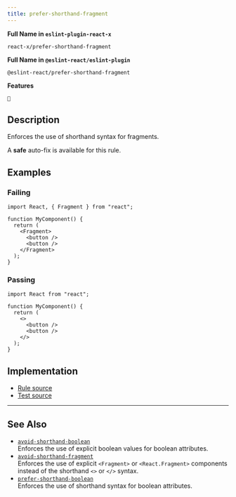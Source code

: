 ```yaml
---
title: prefer-shorthand-fragment
---
```


**Full Name in `eslint-plugin-react-x`**

```plain copy
react-x/prefer-shorthand-fragment
```

**Full Name in `@eslint-react/eslint-plugin`**

```plain copy
@eslint-react/prefer-shorthand-fragment
```

**Features**

`🔧`

## Description

Enforces the use of shorthand syntax for fragments.

A **safe** auto-fix is available for this rule.

## Examples

### Failing

```tsx
import React, { Fragment } from "react";

function MyComponent() {
  return (
    <Fragment>
      <button />
      <button />
    </Fragment>
  );
}
```

### Passing

```tsx
import React from "react";

function MyComponent() {
  return (
    <>
      <button />
      <button />
    </>
  );
}
```

## Implementation

- [Rule source](https://github.com/Rel1cx/eslint-react/tree/main/packages/plugins/eslint-plugin-react-x/src/rules/prefer-shorthand-fragment.ts)
- [Test source](https://github.com/Rel1cx/eslint-react/tree/main/packages/plugins/eslint-plugin-react-x/src/rules/prefer-shorthand-fragment.spec.ts)

---

## See Also

- [`avoid-shorthand-boolean`](./avoid-shorthand-boolean)\
  Enforces the use of explicit boolean values for boolean attributes.
- [`avoid-shorthand-fragment`](./avoid-shorthand-fragment)\
  Enforces the use of explicit `<Fragment>` or `<React.Fragment>` components instead of the shorthand `<>` or `</>` syntax.
- [`prefer-shorthand-boolean`](./prefer-shorthand-boolean)\
  Enforces the use of shorthand syntax for boolean attributes.
